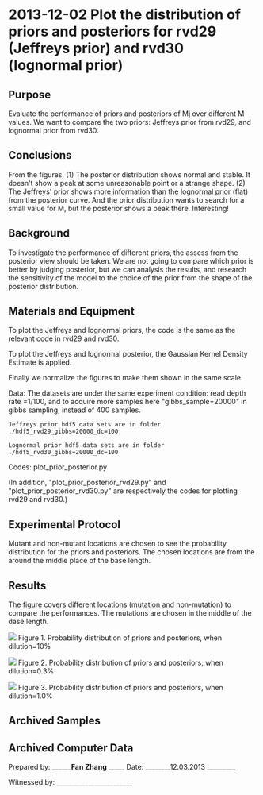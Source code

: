 2013-12-02 Plot the distribution of priors and posteriors for rvd29 (Jeffreys prior) and rvd30 (lognormal prior)
==============================

Purpose
------------
Evaluate the performance of priors and posteriors of Mj over different M values. We want to compare the two priors: Jeffreys prior from rvd29, and lognormal prior from rvd30.

Conclusions
-----------------
From the figures, (1) The posterior distribution shows normal and stable. It doesn't show a peak at some unreasonable point or a strange shape. (2) The Jeffreys' prior shows more information than the lognormal prior (flat) from the posterior curve. And the prior distribution wants to search for a small value for M, but the posterior shows a peak there. Interesting!

Background
-----------------
To investigate the performance of different priors, the assess from the posterior view should be taken. We are not going to compare which prior is better by judging posterior, but we can analysis the results, and research the sensitivity of the model to the choice of the prior from the shape of the posterior distribution. 


Materials and Equipment
------------------------------
To plot the Jeffreys and lognormal priors, the code is the same as the relevant code in rvd29 and rvd30. 

To plot the Jeffreys and lognormal posterior, the Gaussian Kernel Density Estimate is applied.

Finally we normalize the figures to make them shown in the same scale.



Data: The datasets are under the same experiment condition: read depth rate =1/100, and to acquire more samples here "gibbs_sample=20000" in gibbs sampling, instead of 400 samples.
  
    Jeffreys prior hdf5 data sets are in folder ./hdf5_rvd29_gibbs=20000_dc=100

    Lognormal prior hdf5 data sets are in folder ./hdf5_rvd30_gibbs=20000_dc=100

Codes: plot\_prior\_posterior.py 

(In addition, "plot\_prior\_posterior\_rvd29.py" and "plot\_prior\_posterior\_rvd30.py" are respectively the codes for plotting rvd29 and rvd30.)

Experimental Protocol
---------------------------
Mutant and non-mutant locations are chosen to see the probability distribution for the priors and posteriors. The chosen locations are from the around the middle place of the base length. 

Results
-----------
The figure covers different locations (mutation and non-mutation) to compare the performances. The mutations are chosen in the middle of the dase length.


![](prior_posterior_dilu=10.png)
Figure 1. Probability distribution of priors and posteriors, when dilution=10%

![](prior_posterior_dilu=0.3.png)
Figure 2. Probability distribution of priors and posteriors, when dilution=0.3%

![](prior_posterior_dilu=1.0.png)
Figure 3. Probability distribution of priors and posteriors, when dilution=1.0%

Archived Samples
-------------------------

Archived Computer Data
------------------------------


Prepared by: ________Fan  Zhang__ _____     Date: ________12.03.2013 _________


Witnessed by: ________________________
